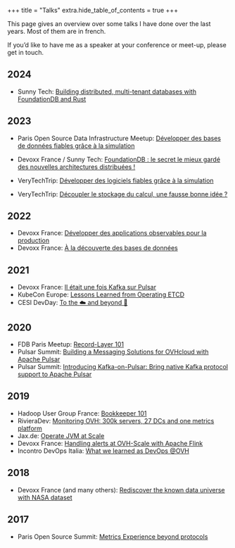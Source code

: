 +++
title = "Talks"
extra.hide_table_of_contents = true
+++

This page gives an overview over some talks I have done over the last years. Most of them are in french.

If you’d like to have me as a speaker at your conference or meet-up, please get in touch.

## 2024

* Sunny Tech: [Building distributed, multi-tenant databases with FoundationDB and Rust](https://www.youtube.com/watch?v=Q_8CRjf3M24)

## 2023

* Paris Open Source Data Infrastructure Meetup: [Développer des bases de données fiables grâce à la simulation](https://docs.google.com/presentation/d/1lrG1a5s7wrEV2i8msHkS11HbiqHyukDe4uUXUwaJ9fI/edit#slide=id.g1357b7516b_0_40)

* Devoxx France / Sunny Tech: [FoundationDB : le secret le mieux gardé des nouvelles architectures distribuées !](https://www.youtube.com/watch?v=gqEncYrZk0I)

* VeryTechTrip: [Développer des logiciels fiables grâce à la simulation](https://verytechtrip.ovhcloud.com/fr/media/oembed/c2ac2738d580f1fff4bc7066fcd96cdf/)

* VeryTechTrip: [Découpler le stockage du calcul, une fausse bonne idée ?](https://docs.google.com/presentation/d/1UiO5-Gk3d1sxfJqGPZIDlckAp-lCUfnFHd0ka1Cexoc/edit?usp=sharing)

## 2022

* Devoxx France: [Développer des applications observables pour la production](https://www.youtube.com/watch?v=ivnI1BKywW4)
* Devoxx France: [À la découverte des bases de données](https://www.youtube.com/watch?v=Sb3uBtaKCaY)

## 2021

* Devoxx France: [Il était une fois Kafka sur Pulsar ](https://www.youtube.com/watch?v=4zndqls2l4A)
* KubeCon Europe: [Lessons Learned from Operating ETCD](https://www.youtube.com/watch?v=IrJyrGQ_R9c)
* CESI DevDay: [To the ☁️ and beyond 🚀](https://docs.google.com/presentation/d/1WnpLaAa7H4tQA6gL8gGu-uWdUUGN4S2IZfIQgaBKlcg/edit?usp=sharing/edit?usp=sharing)

## 2020

* FDB Paris Meetup: [Record-Layer 101](https://docs.google.com/presentation/d/1uZYKKc62CU2biAqLzjCWfMpXEeWk56EgQXfQgjq333Q)
* Pulsar Summit: [Building a Messaging Solutions for OVHcloud with Apache Pulsar](https://www.youtube.com/watch?v=ra9o9_vPeUE)
* Pulsar Summit: [Introducing Kafka-on-Pulsar: Bring native Kafka protocol support to Apache Pulsar](https://www.youtube.com/watch?v=QYXKFPvayjs)

## 2019

* Hadoop User Group France: [Bookkeeper 101](https://docs.google.com/presentation/d/11e5Q6mR2RyDVIv6stlOyLsKnOsOM8F_X16soPbd-VWs/edit?usp=sharing)
* RivieraDev: [Monitoring OVH: 300k servers, 27 DCs and one metrics platform](https://docs.google.com/presentation/d/16mpieQKSzjqS6s33ee2-_ewVEnlZXG68xNUITgFyIng)
* Jax.de: [Operate JVM at Scale](https://docs.google.com/presentation/d/1KIyBWKqh7oTk_GS2merLaiWbw_gGvGUVO1ztScjqMJs/edit?usp=sharing)
* Devoxx France: [Handling alerts at OVH-Scale with Apache Flink](https://www.youtube.com/watch?v=kDr9HAr25L0)
* Incontro DevOps Italia: [What we learned as DevOps @OVH](https://vimeo.com/333920323)

## 2018

* Devoxx France (and many others): [Rediscover the known data universe with NASA dataset](https://docs.google.com/presentation/d/1-nK1aOsan8w9KGXu-4T0F2KknG90Eiq-tNf_fUzHhu0/edit?usp=sharing)

## 2017

* Paris Open Source Summit: [Metrics Experience beyond protocols](https://docs.google.com/presentation/d/15wm8euZBrM4nsIJcSni-os1m9GIOf8xhmOfnKJtHZ8Q)